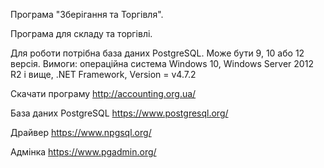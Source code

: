 Програма "Зберігання та Торгівля".

Програма для складу та торгівлі.

Для роботи потрібна база даних PostgreSQL. Може бути 9, 10 або 12 версія.
Вимоги: операційна система Windows 10, Windows Server 2012 R2 і вище, .NET Framework, Version = v4.7.2 

Скачати програму      http://accounting.org.ua/

База даних PostgreSQL https://www.postgresql.org/

Драйвер               https://www.npgsql.org/

Адмінка               https://www.pgadmin.org/

